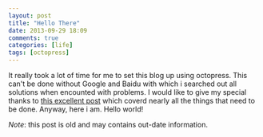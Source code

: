 ```yaml
---
layout: post
title: "Hello There"
date: 2013-09-29 18:09
comments: true
categories: [life]
tags: [octopress]
---
```


It really took a lot of time for me to set this blog up using octopress.<!--more--> This can't be done without Google and Baidu with which i
searched out all solutions when encounted with problems. I would like  to give my special thanks to [this excellent post](http://caiqinghua.com/blog/2013/08/26/deploy-octopress-to-github-pages/) which coverd nearly all the things that need to be done.
Anyway, here i am. Hello world!

*Note*: this post is  old and may contains out-date information.
